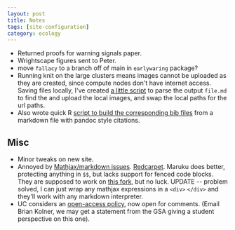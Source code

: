 ```yaml
---
layout: post
title: Notes
tags: [site-configuration]
category: ecology
---
```


- Returned proofs for warning signals paper.
- Wrightscape figures sent to Peter.
- move `fallacy` to a branch off of main in `earlywaring` package?
- Running knit on the large clusters means images cannot be uploaded as they are created, since compute nodes don't have internet access.  Saving files locally, I've created [a little script](https://github.com/cboettig/sandbox/blob/master/uploadflickr) to parse the output `file.md` to find the and upload the local images, and swap the local paths for the url paths.
- Also wrote quick R [script to build the corresponding bib files](https://github.com/cboettig/sandbox/blob/master/bibgen) from a markdown file with pandoc style citations. 

## Misc
- Minor tweaks on new site.
- Annoyed by [Mathjax/markdown issues](http://stackoverflow.com/questions/10438937/is-there-a-markdown-parser-supported-on-jekyll-that-plays-nicely-with-mathjax). [Redcarpet](https://github.com/tanoku/redcarpet/issues/130). Maruku does better, protecting anything in `$$`, but lacks support for fenced code blocks.  They are supposed to work on [this fork](https://github.com/nex3/maruku/issues/28#issuecomment-5499698), but no luck.  UPDATE -- problem solved, I can just wrap any mathjax expressions in a `<div>` `</div>` and they'll work with any markdown interpreter.  
- UC considers an [open-access policy](http://phylogenomics.blogspot.com/2012/05/draft-of-proposal-for-uc-openaccess.html), now open for comments.  (Email Brian Kolner, we may get a statement from the GSA giving a student perspective on this one).

